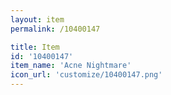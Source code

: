 ```yaml
---
layout: item
permalink: /10400147

title: Item
id: '10400147'
item_name: 'Acne Nightmare'
icon_url: 'customize/10400147.png'
---
```

